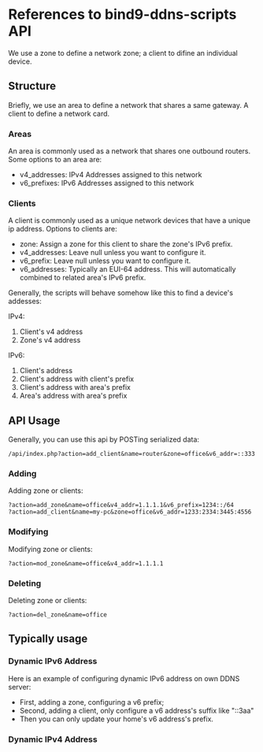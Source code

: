 # References to bind9-ddns-scripts API

We use a zone to define a network zone; a client to difine an individual device.

## Structure

Briefly, we use an area to define a network that shares a same gateway. A client to define a network card.

### Areas

An area is commonly used as a network that shares one outbound routers. Some options to an area are:

- v4_addresses: IPv4 Addresses assigned to this network
- v6_prefixes: IPv6 Addresses assigned to this network

### Clients

A client is commonly used as a unique network devices that have a unique ip address. Options to clients are:

- zone: Assign a zone for this client to share the zone's IPv6 prefix.
- v4_addresses: Leave null unless you want to configure it.
- v6_prefix: Leave null unless you want to configure it.
- v6_addresses: Typically an EUI-64 address. This will automatically combined to related area's IPv6 prefix. 

Generally, the scripts will behave somehow like this to find a device's addesses:

IPv4:
1. Client's v4 address
2. Zone's v4 address

IPv6:
1. Client's address
2. Client's address with client's prefix
3. Client's address with area's prefix
4. Area's address with area's prefix


## API Usage

Generally, you can use this api by POSTing serialized data:

```
/api/index.php?action=add_client&name=router&zone=office&v6_addr=::333
```

### Adding

Adding zone or clients:
```
?action=add_zone&name=office&v4_addr=1.1.1.1&v6_prefix=1234::/64
?action=add_client&name=my-pc&zone=office&v6_addr=1233:2334:3445:4556
```

### Modifying

Modifying zone or clients:
```
?action=mod_zone&name=office&v4_addr=1.1.1.1
```

### Deleting

Deleting zone or clients:
```
?action=del_zone&name=office
```

## Typically usage

### Dynamic IPv6 Address

Here is an example of configuring dynamic IPv6 address on own DDNS server:

- First, adding a zone, configuring a v6 prefix;
- Second, adding a client, only configure a v6 address's suffix like "::3aa"
- Then you can only update your home's v6 address's prefix.

### Dynamic IPv4 Address

